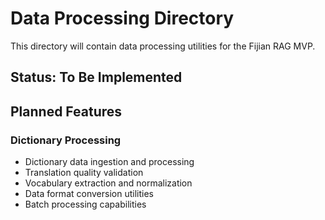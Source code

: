 # Data Processing Directory

This directory will contain data processing utilities for the Fijian RAG MVP.

## Status: To Be Implemented

## Planned Features

### Dictionary Processing
- Dictionary data ingestion and processing
- Translation quality validation
- Vocabulary extraction and normalization
- Data format conversion utilities
- Batch processing capabilities